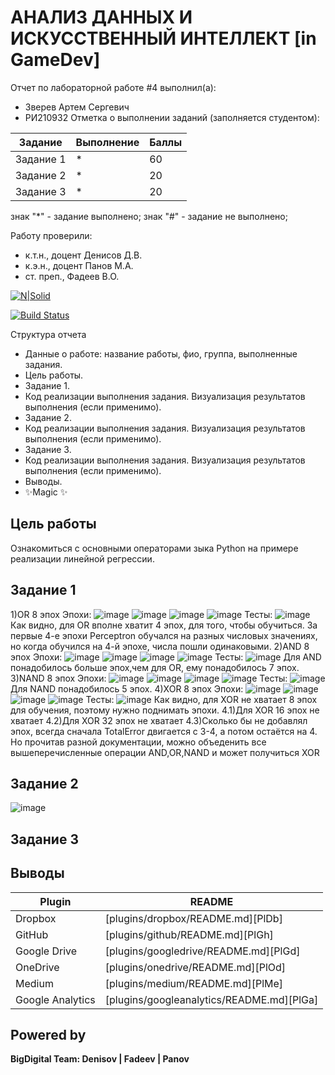 # АНАЛИЗ ДАННЫХ И ИСКУССТВЕННЫЙ ИНТЕЛЛЕКТ [in GameDev]
Отчет по лабораторной работе #4 выполнил(а):
- Зверев Артем Сергевич
- РИ210932
Отметка о выполнении заданий (заполняется студентом):

| Задание | Выполнение | Баллы |
| ------ | ------ | ------ |
| Задание 1 | * | 60 |
| Задание 2 | * | 20 |
| Задание 3 | * | 20 |

знак "*" - задание выполнено; знак "#" - задание не выполнено;

Работу проверили:
- к.т.н., доцент Денисов Д.В.
- к.э.н., доцент Панов М.А.
- ст. преп., Фадеев В.О.

[![N|Solid](https://cldup.com/dTxpPi9lDf.thumb.png)](https://nodesource.com/products/nsolid)

[![Build Status](https://travis-ci.org/joemccann/dillinger.svg?branch=master)](https://travis-ci.org/joemccann/dillinger)

Структура отчета

- Данные о работе: название работы, фио, группа, выполненные задания.
- Цель работы.
- Задание 1.
- Код реализации выполнения задания. Визуализация результатов выполнения (если применимо).
- Задание 2.
- Код реализации выполнения задания. Визуализация результатов выполнения (если применимо).
- Задание 3.
- Код реализации выполнения задания. Визуализация результатов выполнения (если применимо).
- Выводы.
- ✨Magic ✨

## Цель работы
Ознакомиться с основными операторами зыка Python на примере реализации линейной регрессии.

## Задание 1
1)OR 8 эпох
Эпохи:
![image](https://user-images.githubusercontent.com/101055411/205239446-b0f77f60-c517-437a-9090-185111fee794.png)
![image](https://user-images.githubusercontent.com/101055411/205239493-b125f403-1721-472f-a6af-5d29401a8c79.png)
![image](https://user-images.githubusercontent.com/101055411/205239524-af0e4a51-1df0-416f-9798-0ec9402343a5.png)
![image](https://user-images.githubusercontent.com/101055411/205239550-293dfbd6-1d30-49ec-ac40-178af958cb0f.png)
Тесты:
![image](https://user-images.githubusercontent.com/101055411/205239563-c6c9cea0-5059-4ec6-bbea-ec0459ea5d7b.png)
Как видно, для OR вполне хватит 4 эпох, для того, чтобы обучиться. За первые 4-е эпохи Perceptron обучался на разных числовых значениях,
но когда обучился на 4-й эпохе, числа  пошли одинаковыми.
2)AND 8 эпох
Эпохи:
![image](https://user-images.githubusercontent.com/101055411/205240024-714b4f9b-81a6-4682-82c6-de8d30aacfc0.png)
![image](https://user-images.githubusercontent.com/101055411/205240074-9c538c5e-980d-49f8-bf43-1cd8dd14b778.png)
![image](https://user-images.githubusercontent.com/101055411/205240094-0964a466-81c5-42f1-ac6f-3f0c12161497.png)
![image](https://user-images.githubusercontent.com/101055411/205240121-d2a689a2-9bf9-4ec2-94f3-1624f76236fb.png)
Тесты:
![image](https://user-images.githubusercontent.com/101055411/205240151-953b299d-50cb-4388-a500-e717922b5cd7.png)
Для AND понадобилось больше эпох,чем для OR, ему понадобилось 7 эпох.
3)NAND 8 эпох
Эпохи:
![image](https://user-images.githubusercontent.com/101055411/205241284-0a053b93-e4d9-4c4e-ae46-17e1c2dee423.png)
![image](https://user-images.githubusercontent.com/101055411/205241326-9da7fa2d-800f-4116-ae70-87412aa5237c.png)
![image](https://user-images.githubusercontent.com/101055411/205241363-1d99b08d-cb6e-4de7-ab06-3a657b16f0ea.png)
![image](https://user-images.githubusercontent.com/101055411/205241407-e7187930-2a51-4220-b81e-400e1daf87fe.png)
Тесты:
![image](https://user-images.githubusercontent.com/101055411/205241462-945f8fc6-5ddc-4670-bad1-8ab46508442c.png)
Для NAND понадобилось 5 эпох.
4)XOR 8 эпох
Эпохи:
![image](https://user-images.githubusercontent.com/101055411/205242747-f91b5191-2103-4b8a-8a98-ce4560fcc5d7.png)
![image](https://user-images.githubusercontent.com/101055411/205242775-22f6b57c-3663-43fe-bfcd-92b3d4a8028d.png)
![image](https://user-images.githubusercontent.com/101055411/205242807-bf51bd95-9aa4-4f0f-9705-5bf265bd3892.png)
![image](https://user-images.githubusercontent.com/101055411/205242836-7c85b493-3181-456b-b56d-9093725f29f3.png)
Тесты:
![image](https://user-images.githubusercontent.com/101055411/205242886-33d9ef9f-6328-49e4-b9cc-fd40331c34ce.png)
Как видно, для XOR не хватает 8 эпох для обучения, поэтому нужно поднимать эпохи.
4.1)Для XOR 16 эпох не хватает
4.2)Для XOR 32 эпох не хватает
4.3)Сколько бы не добавлял эпох, всегда сначала TotalError двигается с 3-4, а потом остаётся на 4.
Но прочитав разной документации, можно объеденить все вышеперечисленные операции AND,OR,NAND и может получиться XOR
## Задание 2
![image](https://user-images.githubusercontent.com/101055411/205252166-794ccdca-0dbe-46d2-956d-3867d4f235ed.png)



## Задание 3



## Выводы



| Plugin | README |
| ------ | ------ |
| Dropbox | [plugins/dropbox/README.md][PlDb] |
| GitHub | [plugins/github/README.md][PlGh] |
| Google Drive | [plugins/googledrive/README.md][PlGd] |
| OneDrive | [plugins/onedrive/README.md][PlOd] |
| Medium | [plugins/medium/README.md][PlMe] |
| Google Analytics | [plugins/googleanalytics/README.md][PlGa] |

## Powered by

**BigDigital Team: Denisov | Fadeev | Panov**
